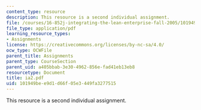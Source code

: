 ```yaml
---
content_type: resource
description: This resource is a second individual assignment.
file: /courses/16-852j-integrating-the-lean-enterprise-fall-2005/101949bee9d1d66f05e3449fa3277515_ia2.pdf
file_type: application/pdf
learning_resource_types:
- Assignments
license: https://creativecommons.org/licenses/by-nc-sa/4.0/
ocw_type: OCWFile
parent_title: Assignments
parent_type: CourseSection
parent_uid: a405bbab-3e30-4962-856e-fad41eb13eb8
resourcetype: Document
title: ia2.pdf
uid: 101949be-e9d1-d66f-05e3-449fa3277515
---
```

This resource is a second individual assignment.